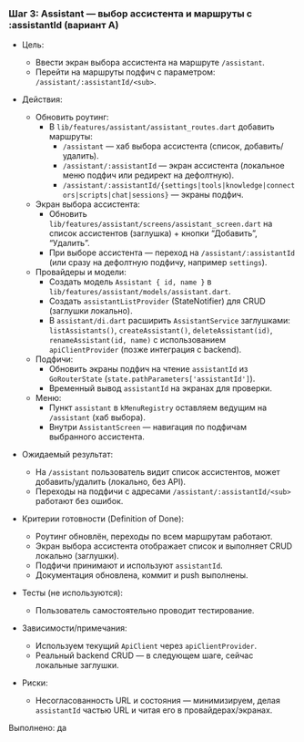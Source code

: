 ### Шаг 3: Assistant — выбор ассистента и маршруты с :assistantId (вариант A)

- Цель: 
  - Ввести экран выбора ассистента на маршруте `/assistant`.
  - Перейти на маршруты подфич с параметром: `/assistant/:assistantId/<sub>`.

- Действия:
  - Обновить роутинг:
    - В `lib/features/assistant/assistant_routes.dart` добавить маршруты:
      - `/assistant` — хаб выбора ассистента (список, добавить/удалить).
      - `/assistant/:assistantId` — экран ассистента (локальное меню подфич или редирект на дефолтную).
      - `/assistant/:assistantId/{settings|tools|knowledge|connectors|scripts|chat|sessions}` — экраны подфич.
  - Экран выбора ассистента:
    - Обновить `lib/features/assistant/screens/assistant_screen.dart` на список ассистентов (заглушка) + кнопки “Добавить”, “Удалить”.
    - При выборе ассистента — переход на `/assistant/:assistantId` (или сразу на дефолтную подфичу, например `settings`).
  - Провайдеры и модели:
    - Создать модель `Assistant { id, name }` в `lib/features/assistant/models/assistant.dart`.
    - Создать `assistantListProvider` (StateNotifier) для CRUD (заглушки локально).
    - В `assistant/di.dart` расширить `AssistantService` заглушками: `listAssistants()`, `createAssistant()`, `deleteAssistant(id)`, `renameAssistant(id, name)` с использованием `apiClientProvider` (позже интеграция с backend).
  - Подфичи:
    - Обновить экраны подфич на чтение `assistantId` из `GoRouterState` (`state.pathParameters['assistantId']`).
    - Временный вывод `assistantId` на экранах для проверки.
  - Меню:
    - Пункт `assistant` в `kMenuRegistry` оставляем ведущим на `/assistant` (хаб выбора).
    - Внутри `AssistantScreen` — навигация по подфичам выбранного ассистента.

- Ожидаемый результат:
  - На `/assistant` пользователь видит список ассистентов, может добавить/удалить (локально, без API).
  - Переходы на подфичи с адресами `/assistant/:assistantId/<sub>` работают без ошибок.

- Критерии готовности (Definition of Done):  
  - Роутинг обновлён, переходы по всем маршрутам работают.
  - Экран выбора ассистента отображает список и выполняет CRUD локально (заглушки).
  - Подфичи принимают и используют `assistantId`.
  - Документация обновлена, коммит и push выполнены.

- Тесты (не используются):  
  - Пользователь самостоятельно проводит тестирование.

- Зависимости/примечания:
  - Используем текущий `ApiClient` через `apiClientProvider`.
  - Реальный backend CRUD — в следующем шаге, сейчас локальные заглушки.

- Риски:
  - Несогласованность URL и состояния — минимизируем, делая `assistantId` частью URL и читая его в провайдерах/экранах.

Выполнено: да
